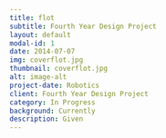 ```yaml
---
title: flot
subtitle: Fourth Year Design Project 
layout: default
modal-id: 1
date: 2014-07-07
img: coverflot.jpg
thumbnail: coverflot.jpg
alt: image-alt
project-date: Robotics
client: Fourth Year Design Project
category: In Progress
background: Currently
description: Given  
---
```

